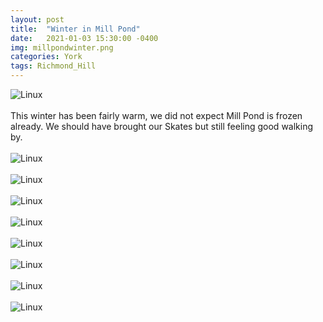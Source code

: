 ```yaml
---
layout: post
title:  "Winter in Mill Pond"
date:   2021-01-03 15:30:00 -0400
img: millpondwinter.png
categories: York
tags: Richmond_Hill
---
```


![Linux]({{site.baseurl}}/images/millpondwinter.png)
<br>
<br>
This winter has been fairly warm, we did not expect Mill Pond is frozen already. We should have brought our Skates but still feeling good walking by.
<br>
<br>
![Linux]({{site.baseurl}}/images/millpondwinter1.jpg)
<br>
<br>
![Linux]({{site.baseurl}}/images/millpondwinter2.jpg)
<br>
<br>
![Linux]({{site.baseurl}}/images/millpondwinter3.jpg)
<br>
<br>
![Linux]({{site.baseurl}}/images/millpondwinter4.jpg)
<br>
<br>
![Linux]({{site.baseurl}}/images/millpondwinter5.jpg)
<br>
<br>
![Linux]({{site.baseurl}}/images/millpondwinter6.jpg)
<br>
<br>
![Linux]({{site.baseurl}}/images/millpondwinter7.jpg)
<br>
<br>
![Linux]({{site.baseurl}}/images/millpondwinter8.jpg)
<br>
<br>
